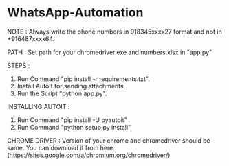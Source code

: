 # WhatsApp-Automation

NOTE :
Always write the phone numbers in 918345xxxx27 format and not in +916487xxxx64.

PATH :
Set path for your chromedriver.exe and numbers.xlsx in "app.py"

STEPS :
1) Run Command "pip install -r requirements.txt".
2) Install AutoIt for sending attachments.
3) Run the Script "python app.py". 

INSTALLING AUTOIT :
1) Run Command "pip install -U pyautoit"
2) Run Command "python setup.py install"

CHROME DRIVER :
Version of your chrome and chromedriver should be same. You can download it from here. 
(https://sites.google.com/a/chromium.org/chromedriver/)
